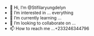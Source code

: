 - 👋 Hi, I’m @Stifilaryungdelyn
- 👀 I’m interested in ... everything 
- 🌱 I’m currently learning ...
- 💞️ I’m looking to collaborate on ...
- 📫 How to reach me ...+233246344796

<!---
Stifilaryungdelyn/Stifilaryungdelyn is a ✨ special ✨ repository because its `README.md` (this file) appears on your GitHub profile.
You can click the Preview link to take a look at your changes.
--->
